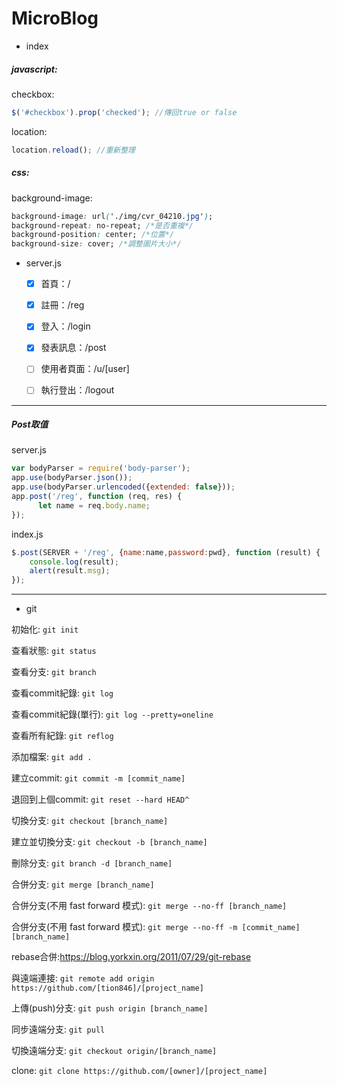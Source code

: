 

#  MicroBlog

- index


##### javascript: 

checkbox:

```javascript
$('#checkbox').prop('checked'); //傳回true or false
```

location:

```javascript
location.reload(); //重新整理
```



##### css:

background-image:

```css
background-image: url('./img/cvr_04210.jpg');
background-repeat: no-repeat; /*是否重複*/
background-position: center; /*位置*/
background-size: cover; /*調整圖片大小*/
```




- server.js
  - [x] 首頁：/
  - [x] 註冊：/reg
  - [x] 登入：/login
  - [x] 發表訊息：/post
  - [ ] 使用者頁面：/u/[user]
  - [ ] 執行登出：/logout






------

##### Post取值

server.js

```javascript
var bodyParser = require('body-parser');
app.use(bodyParser.json());
app.use(bodyParser.urlencoded({extended: false}));
app.post('/reg', function (req, res) {
      let name = req.body.name;
});
```

index.js

```javascript
$.post(SERVER + '/reg', {name:name,password:pwd}, function (result) {
    console.log(result);
    alert(result.msg);
});
```

------



- git

初始化:  ```git init```

查看狀態:  ```git status```

查看分支:  ```git branch```

查看commit紀錄:  ```git log```

查看commit紀錄(單行):  ```git log --pretty=oneline```

查看所有紀錄:  ```git reflog```



添加檔案:  ```git add .```

建立commit:  ```git commit -m [commit_name]```

退回到上個commit:  ```git reset --hard HEAD^```



切換分支:  ```git checkout [branch_name]```

建立並切換分支:  ```git checkout -b [branch_name]```

刪除分支:  ```git branch -d [branch_name]```

合併分支:  ```git merge [branch_name]```

合併分支(不用 fast forward 模式):  ```git merge --no-ff [branch_name]```

合併分支(不用 fast forward 模式):  ```git merge --no-ff -m [commit_name] [branch_name]```

rebase合併:https://blog.yorkxin.org/2011/07/29/git-rebase



與遠端連接:  ``` git remote add origin https://github.com/[tion846]/[project_name] ```  

上傳(push)分支:  ```git push origin [branch_name]```

同步遠端分支:  ```git pull```

切換遠端分支:  ```git checkout origin/[branch_name]```

clone:  ```git clone https://github.com/[owner]/[project_name]```

